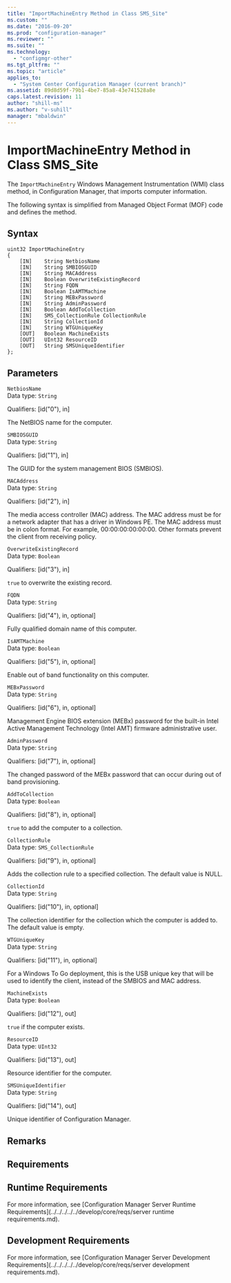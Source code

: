 ```yaml
---
title: "ImportMachineEntry Method in Class SMS_Site"
ms.custom: ""
ms.date: "2016-09-20"
ms.prod: "configuration-manager"
ms.reviewer: ""
ms.suite: ""
ms.technology: 
  - "configmgr-other"
ms.tgt_pltfrm: ""
ms.topic: "article"
applies_to: 
  - "System Center Configuration Manager (current branch)"
ms.assetid: 89d8d59f-79b1-4be7-85a8-43e741528a8e
caps.latest.revision: 11
author: "shill-ms"
ms.author: "v-suhill"
manager: "mbaldwin"
---
```

# ImportMachineEntry Method in Class SMS_Site
The `ImportMachineEntry` Windows Management Instrumentation (WMI) class method, in Configuration Manager, that imports computer information.  
  
 The following syntax is simplified from Managed Object Format (MOF) code and defines the method.  
  
## Syntax  
  
```  
uint32 ImportMachineEntry   
{  
    [IN]    String NetbiosName  
    [IN]    String SMBIOSGUID  
    [IN]    String MACAddress  
    [IN]    Boolean OverwriteExistingRecord  
    [IN]    String FQDN  
    [IN]    Boolean IsAMTMachine  
    [IN]    String MEBxPassword  
    [IN]    String AdminPassword  
    [IN]    Boolean AddToCollection  
    [IN]    SMS_CollectionRule CollectionRule  
    [IN]    String CollectionId  
    [IN]    String WTGUniqueKey  
    [OUT]   Boolean MachineExists  
    [OUT]   UInt32 ResourceID  
    [OUT]   String SMSUniqueIdentifier  
};  
```  
  
## Parameters  
 `NetbiosName`  
 Data type: `String`  
  
 Qualifiers: [id("0"), in]  
  
 The NetBIOS name for the computer.  
  
 `SMBIOSGUID`  
 Data type: `String`  
  
 Qualifiers: [id("1"), in]  
  
 The GUID for the system management BIOS (SMBIOS).  
  
 `MACAddress`  
 Data type: `String`  
  
 Qualifiers: [id("2"), in]  
  
 The media access controller (MAC) address. The MAC address must be for a network adapter that has a driver in Windows PE. The MAC address must be in colon format. For example, 00:00:00:00:00:00. Other formats prevent the client from receiving policy.  
  
 `OverwriteExistingRecord`  
 Data type: `Boolean`  
  
 Qualifiers: [id("3"), in]  
  
 `true` to overwrite the existing record.  
  
 `FQDN`  
 Data type: `String`  
  
 Qualifiers: [id("4"), in, optional]  
  
 Fully qualified domain name of this computer.  
  
 `IsAMTMachine`  
 Data type: `Boolean`  
  
 Qualifiers: [id("5"), in, optional]  
  
 Enable out of band functionality on this computer.  
  
 `MEBxPassword`  
 Data type: `String`  
  
 Qualifiers: [id("6"), in, optional]  
  
 Management Engine BIOS extension (MEBx) password for the built-in Intel Active Management Technology (Intel AMT) firmware administrative user.  
  
 `AdminPassword`  
 Data type: `String`  
  
 Qualifiers: [id("7"), in, optional]  
  
 The changed password of the MEBx password that can occur during out of band provisioning.  
  
 `AddToCollection`  
 Data type: `Boolean`  
  
 Qualifiers: [id("8"), in, optional]  
  
 `true` to add the computer to a collection.  
  
 `CollectionRule`  
 Data type: `SMS_CollectionRule`  
  
 Qualifiers: [id("9"), in, optional]  
  
 Adds the collection rule to a specified collection. The default value is NULL.  
  
 `CollectionId`  
 Data type: `String`  
  
 Qualifiers: [id("10"), in, optional]  
  
 The collection identifier for the collection which the computer is added to. The default value is empty.  
  
 `WTGUniqueKey`  
 Data type: `String`  
  
 Qualifiers: [id("11"), in, optional]  
  
 For a Windows To Go deployment, this is the USB unique key that will be used to identify the client, instead of the SMBIOS and MAC address.  
  
 `MachineExists`  
 Data type: `Boolean`  
  
 Qualifiers: [id("12"), out]  
  
 `true` if the computer exists.  
  
 `ResourceID`  
 Data type: `UInt32`  
  
 Qualifiers: [id("13"), out]  
  
 Resource identifier for the computer.  
  
 `SMSUniqueIdentifier`  
 Data type: `String`  
  
 Qualifiers: [id("14"), out]  
  
 Unique identifier of Configuration Manager.  
  
## Remarks  
  
## Requirements  
  
## Runtime Requirements  
 For more information, see [Configuration Manager Server Runtime Requirements](../../../../../develop/core/reqs/server runtime requirements.md).  
  
## Development Requirements  
 For more information, see [Configuration Manager Server Development Requirements](../../../../../develop/core/reqs/server development requirements.md).
